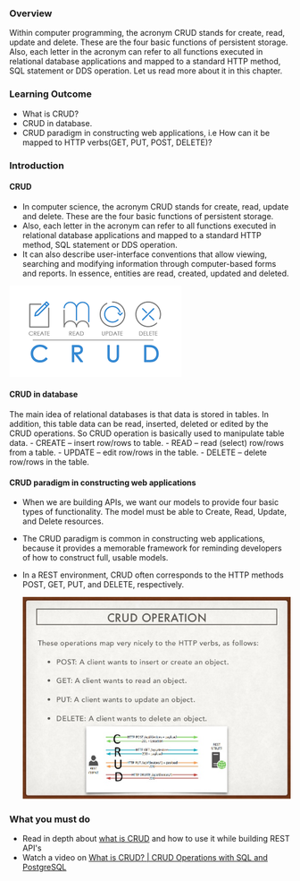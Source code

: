 ### Overview
Within computer programming, the acronym CRUD stands for create, read, update and delete. These are the four basic functions of persistent storage. Also, each letter in the acronym can refer to all functions executed in relational database applications and mapped to a standard HTTP method, SQL statement or DDS operation.
Let us read more about it in this chapter.

### Learning Outcome
- What is CRUD?
- CRUD in database.
- CRUD paradigm in constructing web applications, i.e How can it be mapped to HTTP verbs(GET, PUT, POST, DELETE)?

### Introduction
#### CRUD
- In computer science, the acronym CRUD stands for create, read, update and delete. These are the four basic functions of persistent storage. 
- Also, each letter in the acronym can refer to all functions executed in relational database applications and mapped to a standard HTTP method, SQL statement or DDS operation.
- It can also describe user-interface conventions that allow viewing, searching and modifying information through computer-based forms and reports. In essence, entities are read, created, updated and deleted. 

![](./images/CRUD.png)

#### CRUD in database
The main idea of relational databases is that data is stored in tables. In addition, this table data can be read, inserted, deleted or edited by the CRUD operations. So CRUD operation is basically used to manipulate table data.
    - CREATE – insert row/rows to table.
    - READ – read (select) row/rows from a table.
    - UPDATE – edit row/rows in the table.
    - DELETE – delete row/rows in the table.


#### CRUD paradigm in constructing web applications
- When we are building APIs, we want our models to provide four basic types of functionality. The model must be able to Create, Read, Update, and Delete resources. 

- The CRUD paradigm is common in constructing web applications, because it provides a memorable framework for reminding developers of how to construct full, usable models.

- In a REST environment, CRUD often corresponds to the HTTP methods POST, GET, PUT, and DELETE, respectively. 

    ![](./images/rest-api-and-crud.jpg)


### What you must do
- Read in depth about [what is CRUD](https://www.codecademy.com/articles/what-is-crud) and how to use it while building REST API's
- Watch a video on [What is CRUD? | CRUD Operations with SQL and PostgreSQL](https://www.youtube.com/watch?v=c9gqtjMaFHA)

